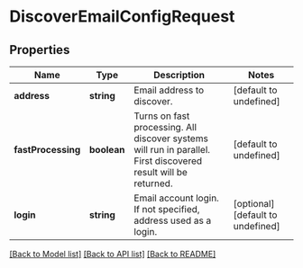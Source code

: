 # DiscoverEmailConfigRequest

## Properties
Name | Type | Description | Notes
------------ | ------------- | ------------- | -------------
**address** | **string** | Email address to discover.              | [default to undefined]
**fastProcessing** | **boolean** | Turns on fast processing. All discover systems will run in parallel. First discovered result will be returned.              | [default to undefined]
**login** | **string** | Email account login. If not specified, address used as a login.              | [optional] [default to undefined]



[[Back to Model list]](README.md#documentation-for-models) [[Back to API list]](README.md#documentation-for-api-endpoints) [[Back to README]](README.md)
